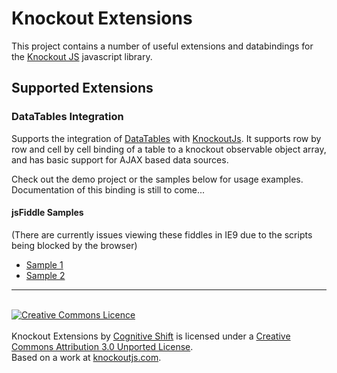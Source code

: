Knockout Extensions
===================

This project contains a number of useful extensions and databindings for the [Knockout JS](http://knockoutjs.com) javascript library.

## Supported Extensions ##

### DataTables Integration
Supports the integration of [DataTables](http://datatables.net) with [KnockoutJs](http://knockoutjs.com).  It 
supports row by row and cell by cell binding of a table to a knockout observable object array, and has 
basic support for AJAX based data sources.

Check out the demo project or the samples below for usage examples.  Documentation of this binding is still to come...

#### jsFiddle Samples
(There are currently issues viewing these fiddles in IE9 due to the scripts being blocked by the browser)

- [Sample 1](http://jsfiddle.net/ducka/fPaQs/)
- [Sample 2](http://jsfiddle.net/ducka/haq2y/)

---
<div><br />
<a rel="license" href="http://creativecommons.org/licenses/by/3.0/"><img alt="Creative Commons Licence" style="border-width:0" src="http://i.creativecommons.org/l/by/3.0/88x31.png" /></a><br /><br /><span xmlns:dct="http://purl.org/dc/terms/" href="http://purl.org/dc/dcmitype/InteractiveResource" property="dct:title" rel="dct:type">Knockout Extensions</span> by <a xmlns:cc="http://creativecommons.org/ns#" href="http://cogshift.com" property="cc:attributionName" rel="cc:attributionURL">Cognitive Shift</a> is licensed under a <a rel="license" href="http://creativecommons.org/licenses/by/3.0/">Creative Commons Attribution 3.0 Unported License</a>.<br />Based on a work at <a xmlns:dct="http://purl.org/dc/terms/" href="http://knockoutjs.com/" rel="dct:source">knockoutjs.com</a>.
</div>